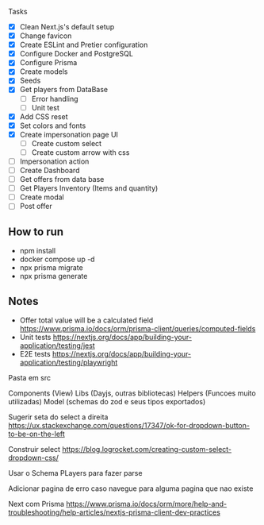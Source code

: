 Tasks

- [x] Clean Next.js's default setup
- [x] Change favicon
- [x] Create ESLint and Pretier configuration
- [x] Configure Docker and PostgreSQL
- [x] Configure Prisma
- [x] Create models
- [x] Seeds
- [x] Get players from DataBase
  - [ ] Error handling
  - [ ] Unit test
- [x] Add CSS reset
- [x] Set colors and fonts
- [x] Create impersonation page UI
  - [ ] Create custom select
  - [ ] Create custom arrow with css
- [ ] Impersonation action
- [ ] Create Dashboard
- [ ] Get offers from data base
- [ ] Get Players Inventory (Items and quantity)
- [ ] Create modal
- [ ] Post offer

## How to run

- npm install
- docker compose up -d
- npx prisma migrate
- npx prisma generate

## Notes

- Offer total value will be a calculated field https://www.prisma.io/docs/orm/prisma-client/queries/computed-fields
- Unit tests https://nextjs.org/docs/app/building-your-application/testing/jest
- E2E tests https://nextjs.org/docs/app/building-your-application/testing/playwright

Pasta em src

Components (View)
Libs (Dayjs, outras bibliotecas)
Helpers (Funcoes muito utilizadas)
Model (schemas do zod e seus tipos exportados)

Sugerir seta do select a direita
https://ux.stackexchange.com/questions/17347/ok-for-dropdown-button-to-be-on-the-left

Construir select
https://blog.logrocket.com/creating-custom-select-dropdown-css/

Usar o Schema PLayers para fazer parse

Adicionar pagina de erro caso navegue para alguma pagina que nao existe

Next com Prisma
https://www.prisma.io/docs/orm/more/help-and-troubleshooting/help-articles/nextjs-prisma-client-dev-practices
